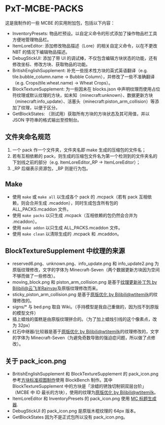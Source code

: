 # PxT-MCBE-PACKS

这是我制作的一些 MCBE 的实用附加包，包括以下内容：

- InventoryPresets: 物品栏预设。以自定义命令的形式添加了操作物品栏工具方便地管理物品栏。
- ItemLoreEditor: 添加修改物品描述（Lore）的相关自定义命令，以在不更改 NBT 的情况下编辑物品描述。
- DebugStickUI: 添加了带 UI 的调试棒，不仅包含编辑方块状态的功能，还有修改坐标、修改方块、获取物品的功能。
- BritishEnglishSupplement: 补充一些技术性方块的英式英语翻译（e.g. tile.bubble\_column.name → Bubble Column），并修改了一些不准确翻译（e.g. Crops(tile.wheat.name) → Wheat Crops）。
- BlockTextureSupplement: 为一些因未在 blocks.json 中声明纹理而使用占位符纹理或默认纹理的方块，如未知（minecraft\:unknown）、数据更新方块（minecraft\:info\_update）、活塞头（minecraft\:piston\_arm\_collision）等添加了纹理，以便于区分。 
- GetBlockStates: （测试用）获取所有方块的方块状态及其可用值，并以 JSON 字符串的格式输出至控制台。

## 文件夹命名规范

1. 一个 pack 作一个文件夹，文件夹名即 make 生成的压缩包的文件名；
2. 若有互相依赖的 pack，则生成的压缩包文件名为第一个检测到的文件夹名的下划线之前的部分（e.g. ItemLoreEditor\_RP → ItemLoreEditor）；
3. \_RP 后缀表示资源包，\_BP 则是行为包。

## Make

- 使用 `make` 或 `make all` 以生成各个 pack 的 .mcpack（若有 pack 互相依赖，则会合并生成 .mcaddon），同时生成包含所有包的 ALL\_PACKS.mcaddon 文件。
- 使用 `make packs` 以只生成 .mcpack（互相依赖的包仍然会合并为 .mcaddon）。
- 使用 `make addon` 以只生成 ALL\_PACKS.mcaddon 文件。
- 使用 `make clean` 以清除生成的 .mcpack 和 .mcaddon。

## BlockTextureSupplement 中纹理的来源

- reserved6.png、unknown.png、info\_update.png 和 info\_update2.png 为原版纹理修改，文字的字体为 Minecraft-Seven（两个数据更新方块因为空间不够而做了一些修改）。
- moving\_block.png 和 piston\_arm\_collision.png 是基于[纹理更新补丁包 by Bilibili@云飞羊Rainvay](https://m.bilibili.com/video/BV1RY4y1M7tP)及原版纹理修改而来。
- sticky\_piston\_arm\_collision.png 是基于[原版优化 by Bilibili@wtitemilk](https://m.bilibili.com/video/BV1EgYQz5E7a)的纹理修改的。
- signs/* 与 bed.png 取自 Wiki。（手持模型是我自己重做的，因为找不到原版的模型文件）
- 插上蜡烛的蛋糕是由原版纹理拼合的。（为了加上蜡烛引线的这个像素点，改为 32px）
- 红石中继器/比较器是基于[原版优化 by Bilibili@wtitemilk](https://m.bilibili.com/video/BV1EgYQz5E7a)的纹理修改的，文字的字体为 Minecraft-Seven（为避免奇数导致的强迫症问题，所以做了点修改）。

## 关于 pack\_icon.png

- BritishEnglishSupplement 和 BlockTextureSupplement 的 pack\_icon.png 参考[方块标准视图制作](https://zh.minecraft.wiki/w/Help:标准视图#使用Blockbench)使用 BlockBench 制作。其中 BlockTextureSupplement 中的方块是「涂蜡的锈蚀切制铜双层台阶」（MCBE 中 ID 最长的方块），使用的纹理为[原版优化 by Bilibili@wtitemilk](https://m.bilibili.com/video/BV1EgYQz5E7a)。
- ItemLoreEditor 和 InventoryPresets 的 pack\_icon.png 使用 [MC 标题生成器](https://ewanhowell.com/plugins/minecraft-title-generator).
- DebugStickUI 的 pack\_icon.png 是原版木棍纹理的 64px 版本。
- GetBlockStates 因为不是正式包所以没有 pack\_icon.png。